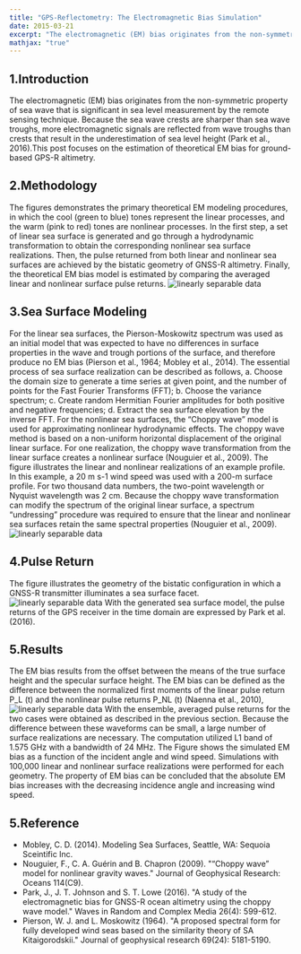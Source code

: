 ```yaml
---
title: "GPS-Reflectometry: The Electromagnetic Bias Simulation"
date: 2015-03-21
excerpt: "The electromagnetic (EM) bias originates from the non-symmetric property of sea wave due to the sea wave crests are sharper than sea wave troughs. This post focuses on the estimation of theoretical EM bias for ground-based GPS-R altimetry."
mathjax: "true"
---
```

## 1.Introduction
  The electromagnetic (EM) bias originates from the non-symmetric property of sea wave that is significant in sea level measurement by the remote sensing technique. Because the sea wave crests are sharper than sea wave troughs, more electromagnetic signals are reflected from wave troughs than crests that result in the underestimation of sea level height (Park et al., 2016).This post focuses on the estimation of theoretical EM bias for ground-based GPS-R altimetry.
    
## 2.Methodology
  The figures demonstrates the primary theoretical EM modeling procedures, in which the cool (green to blue) tones represent the linear processes, and the warm (pink to red) tones are nonlinear processes. In the first step, a set of linear sea surface is generated and go through a hydrodynamic transformation to obtain the corresponding nonlinear sea surface realizations. Then, the pulse returned from both linear and nonlinear sea surfaces are achieved by the bistatic geometry of GNSS-R altimetry. Finally, the theoretical EM bias model is estimated by comparing the averaged linear and nonlinear surface pulse returns.
<img src="{{ site.url }}{{ site.baseurl }}/images/gpsr_emb_simulation/2_1.png" alt="linearly separable data">
    
## 3.Sea Surface Modeling
  For the linear sea surfaces, the Pierson-Moskowitz spectrum was used as an initial model that was expected to have no differences in surface properties in the wave and trough portions of the surface, and therefore produce no EM bias (Pierson et al., 1964; Mobley et al., 2014). The essential process of sea surface realization can be described as follows,
  a. Choose the domain size to generate a time series at given point, and the number of points for the Fast Fourier Transforms (FFT);
  b. Choose the variance spectrum;
  c. Create random Hermitian Fourier amplitudes for both positive and negative frequencies;
  d. Extract the sea surface elevation by the inverse FFT.
  For the nonlinear sea surfaces, the “Choppy wave” model is used for approximating nonlinear hydrodynamic effects. The choppy wave method is based on a non-uniform horizontal displacement of the original linear surface. For one realization, the choppy wave transformation from the linear surface creates a nonlinear surface (Nouguier et al., 2009).
  The figure illustrates the linear and nonlinear realizations of an example profile. In this example, a 20 m s-1 wind speed was used with a 200-m surface profile. For two thousand data numbers, the two-point wavelength or Nyquist wavelength was 2 cm. Because the choppy wave transformation can modify the spectrum of the original linear surface, a spectrum “undressing” procedure was required to ensure that the linear and nonlinear sea surfaces retain the same spectral properties (Nouguier et al., 2009).
  <img src="{{ site.url }}{{ site.baseurl }}/images/gpsr_emb_simulation/3_1.png" alt="linearly separable data">
    
## 4.Pulse Return
  The figure illustrates the geometry of the bistatic configuration in which a GNSS-R transmitter illuminates a sea surface facet. 
  <img src="{{ site.url }}{{ site.baseurl }}/images/gpsr_emb_simulation/4_1.png" alt="linearly separable data">
  With the generated sea surface model, the pulse returns of the GPS receiver in the time domain are expressed by Park et al. (2016).
    
## 5.Results
  The EM bias results from the offset between the means of the true surface height and the specular surface height. The EM bias can be defined as the difference between the normalized first moments of the linear pulse return P_L (t) and the nonlinear pulse returns P_NL (t) (Naenna et al., 2010),
  <img src="{{ site.url }}{{ site.baseurl }}/images/gpsr_emb_simulation/5_1.png" alt="linearly separable data">
  With the ensemble, averaged pulse returns for the two cases were obtained as described in the previous section. Because the difference between these waveforms can be small, a large number of surface realizations are necessary. The computation utilized L1 band of 1.575 GHz with a bandwidth of 24 MHz. The Figure shows the simulated EM bias as a function of the incident angle and wind speed. Simulations with 100,000 linear and nonlinear surface realizations were performed for each geometry. The property of EM bias can be concluded that the absolute EM bias increases with the decreasing incidence angle and increasing wind speed.

## 5.Reference
* Mobley, C. D. (2014). Modeling Sea Surfaces, Seattle, WA: Sequoia Sceintific Inc.
* Nouguier, F., C. A. Guérin and B. Chapron (2009). "“Choppy wave” model for nonlinear gravity waves." Journal of Geophysical Research: Oceans 114(C9).
* Park, J., J. T. Johnson and S. T. Lowe (2016). "A study of the electromagnetic bias for GNSS-R ocean altimetry using the choppy wave model." Waves in Random and Complex Media 26(4): 599-612.
* Pierson, W. J. and L. Moskowitz (1964). "A proposed spectral form for fully developed wind seas based on the similarity theory of SA Kitaigorodskii." Journal of geophysical research 69(24): 5181-5190.
    
